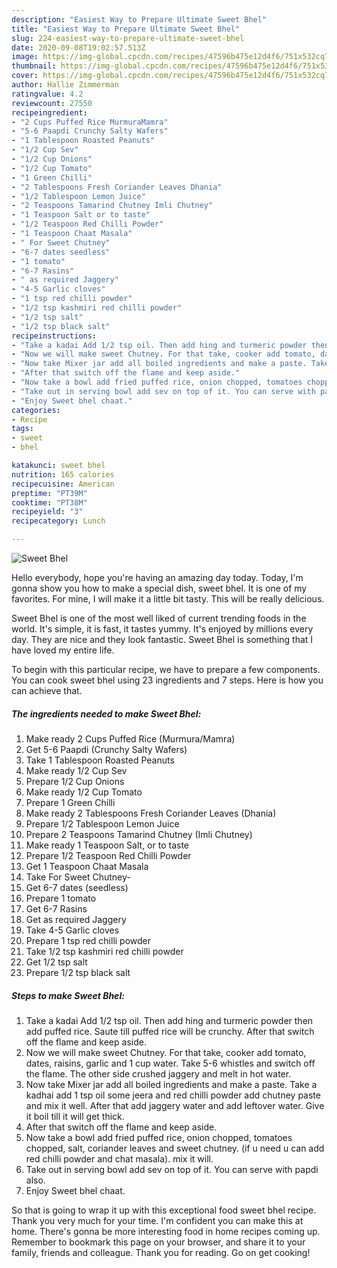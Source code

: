 ```yaml
---
description: "Easiest Way to Prepare Ultimate Sweet Bhel"
title: "Easiest Way to Prepare Ultimate Sweet Bhel"
slug: 224-easiest-way-to-prepare-ultimate-sweet-bhel
date: 2020-09-08T19:02:57.513Z
image: https://img-global.cpcdn.com/recipes/47596b475e12d4f6/751x532cq70/sweet-bhel-recipe-main-photo.jpg
thumbnail: https://img-global.cpcdn.com/recipes/47596b475e12d4f6/751x532cq70/sweet-bhel-recipe-main-photo.jpg
cover: https://img-global.cpcdn.com/recipes/47596b475e12d4f6/751x532cq70/sweet-bhel-recipe-main-photo.jpg
author: Hallie Zimmerman
ratingvalue: 4.2
reviewcount: 27550
recipeingredient:
- "2 Cups Puffed Rice MurmuraMamra"
- "5-6 Paapdi Crunchy Salty Wafers"
- "1 Tablespoon Roasted Peanuts"
- "1/2 Cup Sev"
- "1/2 Cup Onions"
- "1/2 Cup Tomato"
- "1 Green Chilli"
- "2 Tablespoons Fresh Coriander Leaves Dhania"
- "1/2 Tablespoon Lemon Juice"
- "2 Teaspoons Tamarind Chutney Imli Chutney"
- "1 Teaspoon Salt or to taste"
- "1/2 Teaspoon Red Chilli Powder"
- "1 Teaspoon Chaat Masala"
- " For Sweet Chutney"
- "6-7 dates seedless"
- "1 tomato"
- "6-7 Rasins"
- " as required Jaggery"
- "4-5 Garlic cloves"
- "1 tsp red chilli powder"
- "1/2 tsp kashmiri red chilli powder"
- "1/2 tsp salt"
- "1/2 tsp black salt"
recipeinstructions:
- "Take a kadai Add 1/2 tsp oil. Then add hing and turmeric powder then add puffed rice. Saute till puffed rice will be crunchy. After that switch off the flame and keep aside."
- "Now we will make sweet Chutney. For that take, cooker add tomato, dates, raisins, garlic and 1 cup water. Take 5-6 whistles and switch off the flame. The other side crushed jaggery and melt in hot water."
- "Now take Mixer jar add all boiled ingredients and make a paste. Take a kadhai add 1 tsp oil some jeera and red chilli powder add chutney paste and mix it well. After that add jaggery water and add leftover water. Give it boil till it will get thick."
- "After that switch off the flame and keep aside."
- "Now take a bowl add fried puffed rice, onion chopped, tomatoes chopped, salt, coriander leaves and sweet chutney. (if u need u can add red chilli powder and chat masala). mix it will."
- "Take out in serving bowl add sev on top of it. You can serve with papdi also."
- "Enjoy Sweet bhel chaat."
categories:
- Recipe
tags:
- sweet
- bhel

katakunci: sweet bhel 
nutrition: 165 calories
recipecuisine: American
preptime: "PT39M"
cooktime: "PT38M"
recipeyield: "3"
recipecategory: Lunch

---
```



![Sweet Bhel](https://img-global.cpcdn.com/recipes/47596b475e12d4f6/751x532cq70/sweet-bhel-recipe-main-photo.jpg)

Hello everybody, hope you're having an amazing day today. Today, I'm gonna show you how to make a special dish, sweet bhel. It is one of my favorites. For mine, I will make it a little bit tasty. This will be really delicious.

Sweet Bhel is one of the most well liked of current trending foods in the world. It's simple, it is fast, it tastes yummy. It's enjoyed by millions every day. They are nice and they look fantastic. Sweet Bhel is something that I have loved my entire life.




To begin with this particular recipe, we have to prepare a few components. You can cook sweet bhel using 23 ingredients and 7 steps. Here is how you can achieve that.

<!--inarticleads1-->

##### The ingredients needed to make Sweet Bhel:

1. Make ready 2 Cups Puffed Rice (Murmura/Mamra)
1. Get 5-6 Paapdi (Crunchy Salty Wafers)
1. Take 1 Tablespoon Roasted Peanuts
1. Make ready 1/2 Cup Sev
1. Prepare 1/2 Cup Onions
1. Make ready 1/2 Cup Tomato
1. Prepare 1 Green Chilli
1. Make ready 2 Tablespoons Fresh Coriander Leaves (Dhania)
1. Prepare 1/2 Tablespoon Lemon Juice
1. Prepare 2 Teaspoons Tamarind Chutney (Imli Chutney)
1. Make ready 1 Teaspoon Salt, or to taste
1. Prepare 1/2 Teaspoon Red Chilli Powder
1. Get 1 Teaspoon Chaat Masala
1. Take  For Sweet Chutney-
1. Get 6-7 dates (seedless)
1. Prepare 1 tomato
1. Get 6-7 Rasins
1. Get  as required Jaggery
1. Take 4-5 Garlic cloves
1. Prepare 1 tsp red chilli powder
1. Take 1/2 tsp kashmiri red chilli powder
1. Get 1/2 tsp salt
1. Prepare 1/2 tsp black salt




<!--inarticleads2-->

##### Steps to make Sweet Bhel:

1. Take a kadai Add 1/2 tsp oil. Then add hing and turmeric powder then add puffed rice. Saute till puffed rice will be crunchy. After that switch off the flame and keep aside.
1. Now we will make sweet Chutney. For that take, cooker add tomato, dates, raisins, garlic and 1 cup water. Take 5-6 whistles and switch off the flame. The other side crushed jaggery and melt in hot water.
1. Now take Mixer jar add all boiled ingredients and make a paste. Take a kadhai add 1 tsp oil some jeera and red chilli powder add chutney paste and mix it well. After that add jaggery water and add leftover water. Give it boil till it will get thick.
1. After that switch off the flame and keep aside.
1. Now take a bowl add fried puffed rice, onion chopped, tomatoes chopped, salt, coriander leaves and sweet chutney. (if u need u can add red chilli powder and chat masala). mix it will.
1. Take out in serving bowl add sev on top of it. You can serve with papdi also.
1. Enjoy Sweet bhel chaat.




So that is going to wrap it up with this exceptional food sweet bhel recipe. Thank you very much for your time. I'm confident you can make this at home. There's gonna be more interesting food in home recipes coming up. Remember to bookmark this page on your browser, and share it to your family, friends and colleague. Thank you for reading. Go on get cooking!
